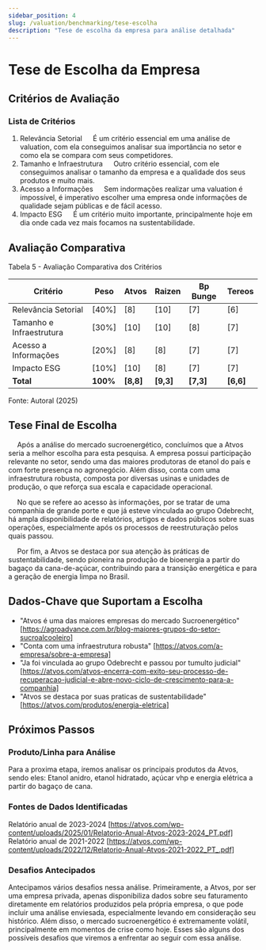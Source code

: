 ```yaml
---
sidebar_position: 4
slug: /valuation/benchmarking/tese-escolha
description: "Tese de escolha da empresa para análise detalhada"
---
```


# Tese de Escolha da Empresa

## Critérios de Avaliação

### Lista de Critérios

1. Relevância Setorial
&emsp; É um critério essencial em uma análise de valuation, com ela conseguimos analisar sua importância no setor e como ela se compara com seus competidores.
2. Tamanho e Infraestrutura
&emsp; Outro critério essencial, com ele conseguimos analisar o tamanho da empresa e a qualidade dos seus produtos e muito mais.
3. Acesso a Informações
&emsp; Sem indormações realizar uma valuation é impossível, é imperativo escolher uma empresa onde informações de qualidade sejam públicas e de fácil acesso.
4. Impacto ESG
&emsp; É um critério muito importante, principalmente hoje em dia onde cada vez mais focamos na sustentabilidade.

## Avaliação Comparativa

<p style={{textAlign: 'center'}}>Tabela 5 - Avaliação Comparativa dos Critérios</p>

| Critério | Peso | Atvos | Raizen | Bp Bunge | Tereos |
|----------|------|-----------|---------------|---------------|---------------|
| Relevância Setorial | [40%] | [8] | [10] | [7] | [6] |
| Tamanho e Infraestrutura| [30%] | [10] | [10] | [8] | [7] |
| Acesso a Informações | [20%] | [8] | [8] | [7] | [7] |
| Impacto ESG | [10%] | [10] | [8] | [7] | [7] |
| **Total** | **100%** | **[8,8]** | **[9,3]** | **[7,3]** | **[6,6]** |

<p style={{textAlign: 'center'}}>Fonte: Autoral (2025)</p>

## Tese Final de Escolha

&emsp; Após a análise do mercado sucroenergético, concluímos que a Atvos seria a melhor escolha para esta pesquisa. A empresa possui participação relevante no setor, sendo uma das maiores produtoras de etanol do país e com forte presença no agronegócio. Além disso, conta com uma infraestrutura robusta, composta por diversas usinas e unidades de produção, o que reforça sua escala e capacidade operacional.

&emsp; No que se refere ao acesso às informações, por se tratar de uma companhia de grande porte e que já esteve vinculada ao grupo Odebrecht, há ampla disponibilidade de relatórios, artigos e dados públicos sobre suas operações, especialmente após os processos de reestruturação pelos quais passou.

&emsp; Por fim, a Atvos se destaca por sua atenção às práticas de sustentabilidade, sendo pioneira na produção de bioenergia a partir do bagaço da cana-de-açúcar, contribuindo para a transição energética e para a geração de energia limpa no Brasil.

## Dados-Chave que Suportam a Escolha

- "Atvos é uma das maiores empresas do mercado Sucroenergético" [https://agroadvance.com.br/blog-maiores-grupos-do-setor-sucroalcooleiro]
- "Conta com uma infraestrutura robusta" [https://atvos.com/a-empresa/sobre-a-empresa]
- "Ja foi vinculada ao grupo Odebrecht e passou por tumulto judicial" [https://atvos.com/atvos-encerra-com-exito-seu-processo-de-recuperacao-judicial-e-abre-novo-ciclo-de-crescimento-para-a-companhia]
- "Atvos se destaca por suas praticas de sustentabilidade" [https://atvos.com/produtos/energia-eletrica]

## Próximos Passos

### Produto/Linha para Análise

Para a proxima etapa, iremos analisar os principais produtos da Atvos, sendo eles: Etanol anidro, etanol hidratado, açúcar vhp e energia elétrica a partir do bagaço de cana.

### Fontes de Dados Identificadas
Relatório anual de 2023-2024 [https://atvos.com/wp-content/uploads/2025/01/Relatorio-Anual-Atvos-2023-2024_PT.pdf]
Relatório anual de 2021-2022 [https://atvos.com/wp-content/uploads/2022/12/Relatorio-Anual-Atvos-2021-2022_PT_.pdf]

### Desafios Antecipados
Antecipamos vários desafios nessa análise. Primeiramente, a Atvos, por ser uma empresa privada, apenas disponibiliza dados sobre seu faturamento diretamente em relatórios produzidos pela própria empresa, o que pode incluir uma análise enviesada, especialmente levando em consideração seu histórico. Além disso, o mercado sucroenergético é extremamente volátil, principalmente em momentos de crise como hoje. Esses são alguns dos possíveis desafios que viremos a enfrentar ao seguir com essa análise.